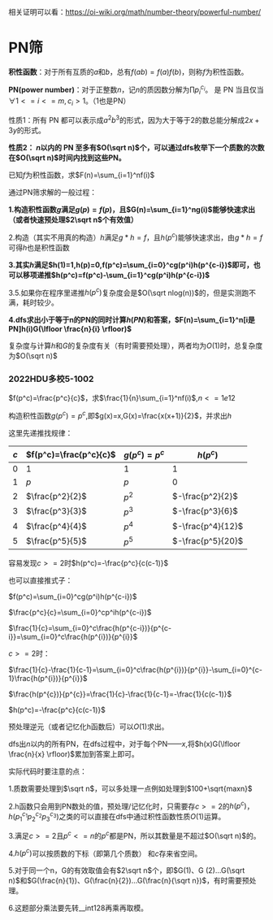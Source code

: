 相关证明可以看：https://oi-wiki.org/math/number-theory/powerful-number/

# PN筛

**积性函数**：对于所有互质的$a$和$b$，总有$f(ab)=f(a)f(b)$，则称$f$为积性函数。

**PN(power number)**：对于正整数$n$，记$n$的质因数分解为$\prod p_i^{c_i}$。 是 PN 当且仅当$\forall1<=i<=m,c_i>1$。（1也是PN）

性质1：所有 PN 都可以表示成$a^2b^3$的形式，因为大于等于2的数总能分解成$2x+3y$的形式。

**性质2： $n$以内的 PN 至多有$O(\sqrt n)$个，可以通过dfs枚举下一个质数的次数在$O(\sqrt n)$时间内找到这些PN。**



已知$f$为积性函数，求$F(n)=\sum_{i=1}^nf(i)$

通过PN筛求解的一般过程：

**1.构造积性函数$g$满足$g(p)=f(p)$，且$G(n)=\sum_{i=1}^ng(i)$能够快速求出（或者快速预处理$2\sqrt n$个有效值）**

2.构造（其实不用真的构造）$h$满足$g*h=f$，且$h(p^c)$能够快速求出，由$g*h=f$可得$h$也是积性函数

**3.其实$h$满足$h(1)=1,h(p)=0,f(p^c)=\sum_{i=0}^cg(p^i)h(p^{c-i})$即可，也可以移项递推$h(p^c)=f(p^c)-\sum_{i=1}^cg(p^i)h(p^{c-i})$**

3.5.如果你在程序里递推$h(p^c)$复杂度会是$O(\sqrt nlog(n))$的，但是实测跑不满，耗时较少。

**4.dfs求出小于等于n的PN的同时计算$h(PN)$和答案，$F(n)=\sum_{i=1}^n[i是PN]h(i)G(\lfloor \frac{n}{i} \rfloor)$**

复杂度与计算$h$和$G$的复杂度有关（有时需要预处理），两者均为$O(1)$时，总复杂度为$O(\sqrt n)$



### 2022HDU多校5-1002

$f(p^c)=\frac{p^c}{c}$，求$\frac{1}{n}\sum_{i=1}^nf(i)$,$n<=1e12$

构造积性函数$g(p^c)=p^c$,即$g(x)=x,G(x)=\frac{x(x+1)}{2}$，并求出$h$

这里先递推找规律：

| $c$  | $f(p^c)=\frac{p^c}{c}$ | $g(p^c)=p^c$ | $h(p^c)$          |
| ---- | ---------------------- | ------------ | ----------------- |
| 0    | $1$                    | $1$          | $1$               |
| 1    | $p$                    | $p$          | $0$               |
| 2    | $\frac{p^2}{2}$        | $p^2$        | $-\frac{p^2}{2}$  |
| 3    | $\frac{p^3}{3}$        | $p^3$        | $-\frac{p^3}{6}$  |
| 4    | $\frac{p^4}{4}$        | $p^4$        | $-\frac{p^4}{12}$ |
| 5    | $\frac{p^5}{5}$        | $p^5$        | $-\frac{p^5}{20}$ |

容易发现$c>=2$时$h(p^c)=-\frac{p^c}{c(c-1)}$

也可以直接推式子：

$f(p^c)=\sum_{i=0}^cg(p^i)h(p^{c-i})$

$\frac{p^c}{c}=\sum_{i=0}^cp^ih(p^{c-i})$

$\frac{1}{c}=\sum_{i=0}^c\frac{h(p^{c-i})}{p^{c-i}}=\sum_{i=0}^c\frac{h(p^{i})}{p^{i}}$

$c>=2$时：

$\frac{1}{c}-\frac{1}{c-1}=\sum_{i=0}^c\frac{h(p^{i})}{p^{i}}-\sum_{i=0}^{c-1}\frac{h(p^{i})}{p^{i}}$

$\frac{h(p^{c})}{p^{c}}=\frac{1}{c}-\frac{1}{c-1}=-\frac{1}{c(c-1)}$

$h(p^c)=-\frac{p^c}{c(c-1)}$

预处理逆元（或者记忆化h函数后）可以$O(1)$求出。

dfs出$n$以内的所有PN，在dfs过程中，对于每个PN——$x$,将$h(x)G(\lfloor \frac{n}{x} \rfloor)$累加到答案上即可。



实际代码时要注意的点：

1.质数需要处理到$\sqrt n$，可以多处理一点例如处理到$100+\sqrt{maxn}$

2.h函数只会用到PN数处的值，预处理/记忆化时，只需要存$c>=2$的$h(p^c)$，$h(p_1^{c_1}p_2^{c_2}p_3^{c_3})$之类的可以直接在dfs中通过积性函数性质$O(1)$运算。

3.满足$c>=2$且$p^c<=n$的$p^c$都是PN，所以其数量是不超过$O(\sqrt n)$的。

4.$h(p^c)$可以按质数的下标（即第几个质数） 和$c$存来省空间。

5.对于同一个n，G的有效取值会有$2\sqrt n$个，即$G(1)、G (2)...G(\sqrt n)$和$G(\frac{n}{1})、G(\frac{n}{2})...G(\frac{n}{\sqrt n})$，有时需要预处理。

6.这题部分乘法要先转__int128再乘再取模。


